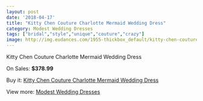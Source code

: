 ```yaml
---
layout: post
date: '2018-04-17'
title: "Kitty Chen Couture Charlotte Mermaid Wedding Dress"
category: Modest Wedding Dresses
tags: ["bridal","style","unique","couture","crazy"]
image: http://img.eudances.com/1955-thickbox_default/kitty-chen-couture-charlotte-mermaid-wedding-dress.jpg
---
```

Kitty Chen Couture Charlotte Mermaid Wedding Dress

On Sales: **$378.99**
<a href="https://www.eudances.com/en/modest-wedding-dresses/668-kitty-chen-couture-charlotte-mermaid-wedding-dress.html"><amp-img layout="responsive" width="600" height="600" src="//img.eudances.com/1955-thickbox_default/kitty-chen-couture-charlotte-mermaid-wedding-dress.jpg" alt="Kitty Chen Couture Charlotte Mermaid Wedding Dress 0" /></a>
<a href="https://www.eudances.com/en/modest-wedding-dresses/668-kitty-chen-couture-charlotte-mermaid-wedding-dress.html"><amp-img layout="responsive" width="600" height="600" src="//img.eudances.com/1956-thickbox_default/kitty-chen-couture-charlotte-mermaid-wedding-dress.jpg" alt="Kitty Chen Couture Charlotte Mermaid Wedding Dress 1" /></a>

Buy it: [Kitty Chen Couture Charlotte Mermaid Wedding Dress](https://www.eudances.com/en/modest-wedding-dresses/668-kitty-chen-couture-charlotte-mermaid-wedding-dress.html "Kitty Chen Couture Charlotte Mermaid Wedding Dress")

View more: [Modest Wedding Dresses](https://www.eudances.com/en/8-modest-wedding-dresses "Modest Wedding Dresses")